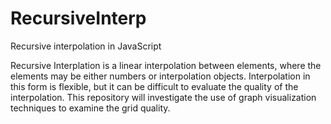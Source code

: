 # RecursiveInterp

Recursive interpolation in JavaScript

Recursive Interplation is a linear interpolation between
elements, where the elements may be either numbers or
interpolation objects. Interpolation in this form is flexible,
but it can be difficult to evaluate the quality of the interpolation.
This repository will investigate the use of graph visualization techniques to examine the grid quality.
